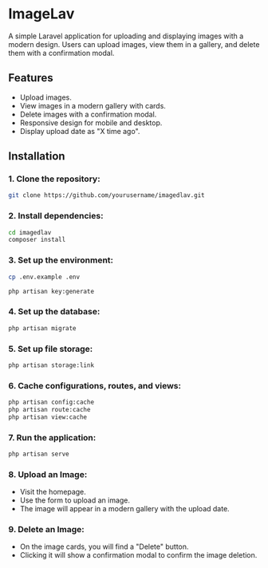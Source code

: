 # ImageLav

A simple Laravel application for uploading and displaying images with a modern design. Users can upload images, view them in a gallery, and delete them with a confirmation modal.

## Features

- Upload images.
- View images in a modern gallery with cards.
- Delete images with a confirmation modal.
- Responsive design for mobile and desktop.
- Display upload date as "X time ago".

## Installation

### 1. Clone the repository:
```bash
git clone https://github.com/yourusername/imagedlav.git
```

### 2. Install dependencies:
```bash
cd imagedlav
composer install
```

### 3. Set up the environment:
```bash
cp .env.example .env
```
```bash
php artisan key:generate
```

### 4. Set up the database:
```bash
php artisan migrate
```

### 5. Set up file storage:
```bash
php artisan storage:link
```

### 6. Cache configurations, routes, and views:
```bash
php artisan config:cache
php artisan route:cache
php artisan view:cache
```

### 7. Run the application:
```bash
php artisan serve
```

### 8. Upload an Image:
- Visit the homepage.
- Use the form to upload an image.
- The image will appear in a modern gallery with the upload date.

### 9. Delete an Image:
- On the image cards, you will find a "Delete" button.
- Clicking it will show a confirmation modal to confirm the image deletion.